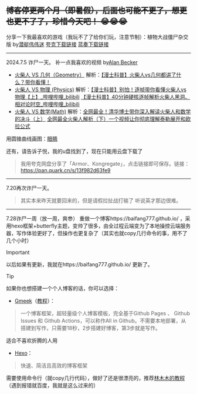 ~~博客停更两个月（即暑假），后面也可能不更了，想更也更不了了，珍惜今天吧！
😭😭😭~~
---

分享一下我最喜欢的游戏（我玩不了了给你们玩，注意节制）：植物大战僵尸杂交版 by[潜艇伟伟迷](https://space.bilibili.com/97213827) [夸克下载链接](https://pan.quark.cn/s/c1a75e93ecb5) [蓝奏下载链接](https://baifang.lanzoui.com/isCh122z54qf)

---
2024.7.5 诈尸一天。
补一点我喜欢的视频 by[Alan Becker](https://space.bilibili.com/519253600/)
- [火柴人 VS 几何（Geometry）](https://www.bilibili.com/video/BV1hs421T7g8/) 解析：[【漫士科普】火柴人vs几何都讲了什么？带你看懂！](https://www.bilibili.com/video/BV1Bm42137WU/)
- [火柴人 VS 物理 (Physics)](https://www.bilibili.com/video/BV1cG411e75o/) 解析：[【漫士科普】别怕！逐帧带你看懂火柴人vs物理【上】_哔哩哔哩_bilibili](https://www.bilibili.com/video/BV12j411W7Lc/) [【漫士科普】40分钟硬核逐帧解析火柴人黑洞、相对论时空_哔哩哔哩_bilibili](https://www.bilibili.com/video/BV1Yp4y1f7Wq/)
- [火柴人 VS 数学(Math)](https://www.bilibili.com/festival/jzj2023?bvid=BV1ph4y1g75E) 解析：[全网最全！清华博士带你深入解读火柴人和数学的决斗（上）](https://www.bilibili.com/festival/jzj2023?bvid=BV1ou411t7Ho) [全网最全火柴人解析（下）一个视频让你彻底理解泰勒展开和欧拉公式](https://www.bilibili.com/video/BV1ys4y1r7Nb/)

用圆锥曲线画图：[眼睛](https://www.desmos.com/calculator/cbrlb8mkei?lang=zh-CN)

还有，请告诉子悦，我的u盘找到了，现在只能用云盘下载了 
> 我用夸克网盘分享了「Armor、Kongregate」，点击链接即可保存。链接：https://pan.quark.cn/s/13f982d63fe9

---
7.20再次诈尸一天。
> 其实本来昨天就要回来的，但是请假拉扯战打输了
听说英才那边很难。

---
7.28诈尸一周（放一周，爽😎）
重做一个博客https://baifang777.github.io/ ，采用hexo框架+butterfly主题，变帅了很多，由全过程云端变为了本地操控云端服务器，写作体验更好了，但操作也更复杂了（其实也就copy几行命令的事，用不了几个小时）

> [!IMPORTANT]  
> 以后如果有更新，我就在https://baifang777.github.io/ 更新了。

> [!TIP]
> 如果你也想搭建一个个人博客的话，你可以选择：
> - [Gmeek](https://meekdai.com/Gmeek.html)（[教程](https://blog.meekdai.com/post/Gmeek-kuai-su-shang-shou.html)）：
> > 一个博客框架，超轻量级个人博客模板，完全基于Github Pages 、 Github Issues 和 Github Actions，可以称作All in Github。不需要本地部署，从搭建到写作，只需要18秒，2步搭建好博客，第3步就是写作。
>
> 适合不喜欢折腾的人用
> - [Hexo](https://hexo.io/zh-cn/)：
> > 快速、简洁且高效的博客框架
>
> 需要使用命令行（就copy几行代码），做好了还是很漂亮的，推荐[林木木的教程](https://challis-yin.github.io/2021/04/03/Tool-Notes/%E6%97%A0%E9%97%A8%E6%A7%9B%E6%90%AD%E5%BB%BA%E5%8D%9A%E5%AE%A2%E2%80%94%E2%80%94GitHub+hexo-butterfly/)（遇到报错就百度，我就是这么过来的）


